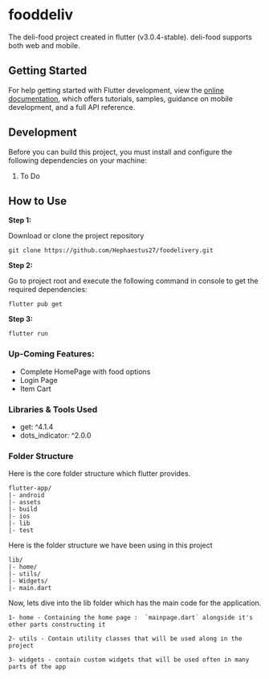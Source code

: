 # fooddeliv

The deli-food project created in flutter (v3.0.4-stable). deli-food supports both web and mobile.


## Getting Started

For help getting started with Flutter development, view the
[online documentation](https://docs.flutter.dev/), which offers tutorials,
samples, guidance on mobile development, and a full API reference.

## Development

Before you can build this project, you must install and configure the following dependencies on your machine:

1. To Do

## How to Use 

**Step 1:**

Download or clone the project repository

```
git clone https://github.com/Hephaestus27/foodelivery.git
```

**Step 2:**

Go to project root and execute the following command in console to get the required dependencies: 

```
flutter pub get 
```

**Step 3:**

```
flutter run
```

### Up-Coming Features:

* Complete HomePage with food options
* Login Page 
* Item Cart

### Libraries & Tools Used

*  get: ^4.1.4
*  dots_indicator: ^2.0.0

### Folder Structure

Here is the core folder structure which flutter provides.

```
flutter-app/
|- android
|- assets
|- build
|- ios
|- lib
|- test
```

Here is the folder structure we have been using in this project

```
lib/
|- home/
|- utils/
|- Widgets/
|- main.dart

```

Now, lets dive into the lib folder which has the main code for the application.

```
1- home - Containing the home page :  `mainpage.dart` alongside it's other parts constructing it

2- utils - Contain utility classes that will be used along in the project

3- widgets - contain custom widgets that will be used often in many parts of the app

```
